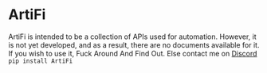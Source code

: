 # ArtiFi

ArtiFi is intended to be a collection of APIs used for automation. However, it is not yet developed, and as a result, there are no documents available for it. If you wish to use it, Fuck Around And Find Out. Else contact me on [Discord](discord.gg/G8aRBSAR2J)<br>
```pip install ArtiFi```
